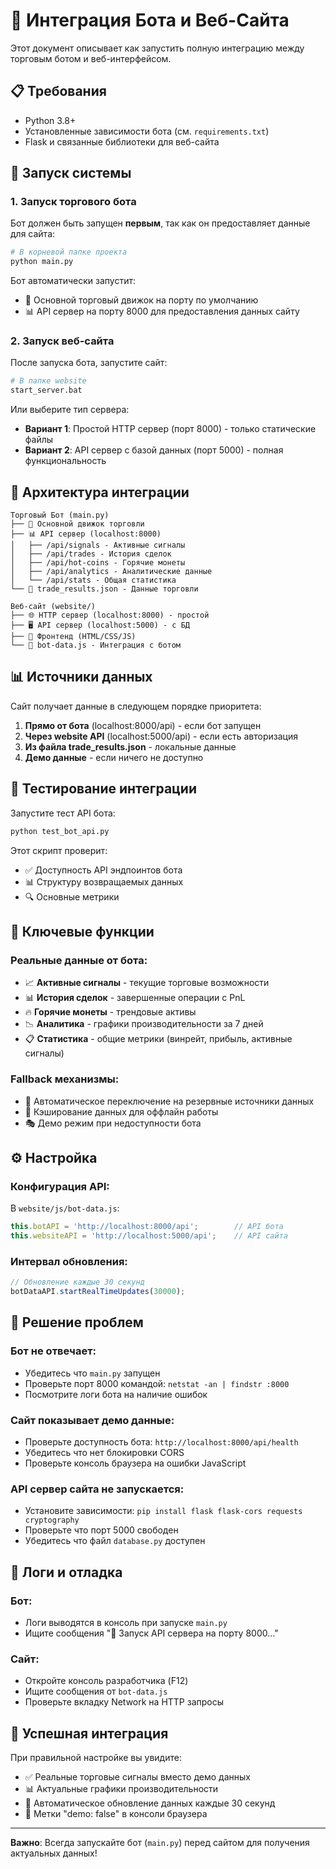 # 🚀 Интеграция Бота и Веб-Сайта

Этот документ описывает как запустить полную интеграцию между торговым ботом и веб-интерфейсом.

## 📋 Требования

- Python 3.8+
- Установленные зависимости бота (см. `requirements.txt`)
- Flask и связанные библиотеки для веб-сайта

## 🔧 Запуск системы

### 1. Запуск торгового бота

Бот должен быть запущен **первым**, так как он предоставляет данные для сайта:

```bash
# В корневой папке проекта
python main.py
```

Бот автоматически запустит:
- 🤖 Основной торговый движок на порту по умолчанию
- 📊 API сервер на порту 8000 для предоставления данных сайту

### 2. Запуск веб-сайта

После запуска бота, запустите сайт:

```bash
# В папке website
start_server.bat
```

Или выберите тип сервера:
- **Вариант 1**: Простой HTTP сервер (порт 8000) - только статические файлы
- **Вариант 2**: API сервер с базой данных (порт 5000) - полная функциональность

## 🔗 Архитектура интеграции

```
Торговый Бот (main.py)
├── 🤖 Основной движок торговли
├── 📊 API сервер (localhost:8000)
│   ├── /api/signals - Активные сигналы
│   ├── /api/trades - История сделок  
│   ├── /api/hot-coins - Горячие монеты
│   ├── /api/analytics - Аналитические данные
│   └── /api/stats - Общая статистика
└── 💾 trade_results.json - Данные торговли

Веб-сайт (website/)
├── 🌐 HTTP сервер (localhost:8000) - простой
├── 🖥️ API сервер (localhost:5000) - с БД
├── 📱 Фронтенд (HTML/CSS/JS)
└── 🔄 bot-data.js - Интеграция с ботом
```

## 📊 Источники данных

Сайт получает данные в следующем порядке приоритета:

1. **Прямо от бота** (localhost:8000/api) - если бот запущен
2. **Через website API** (localhost:5000/api) - если есть авторизация
3. **Из файла trade_results.json** - локальные данные
4. **Демо данные** - если ничего не доступно

## 🧪 Тестирование интеграции

Запустите тест API бота:

```bash
python test_bot_api.py
```

Этот скрипт проверит:
- ✅ Доступность API эндпоинтов бота
- 📊 Структуру возвращаемых данных
- 🔍 Основные метрики

## 🎯 Ключевые функции

### Реальные данные от бота:
- 📈 **Активные сигналы** - текущие торговые возможности
- 📊 **История сделок** - завершенные операции с PnL
- 🔥 **Горячие монеты** - трендовые активы
- 📉 **Аналитика** - графики производительности за 7 дней
- 📋 **Статистика** - общие метрики (винрейт, прибыль, активные сигналы)

### Fallback механизмы:
- 🔄 Автоматическое переключение на резервные источники данных
- 💾 Кэширование данных для оффлайн работы
- 🎭 Демо режим при недоступности бота

## ⚙️ Настройка

### Конфигурация API:

В `website/js/bot-data.js`:
```javascript
this.botAPI = 'http://localhost:8000/api';        // API бота
this.websiteAPI = 'http://localhost:5000/api';    // API сайта
```

### Интервал обновления:

```javascript
// Обновление каждые 30 секунд
botDataAPI.startRealTimeUpdates(30000);
```

## 🚨 Решение проблем

### Бот не отвечает:
- Убедитесь что `main.py` запущен
- Проверьте порт 8000 командой: `netstat -an | findstr :8000`
- Посмотрите логи бота на наличие ошибок

### Сайт показывает демо данные:
- Проверьте доступность бота: `http://localhost:8000/api/health`
- Убедитесь что нет блокировки CORS
- Проверьте консоль браузера на ошибки JavaScript

### API сервер сайта не запускается:
- Установите зависимости: `pip install flask flask-cors requests cryptography`
- Проверьте что порт 5000 свободен
- Убедитесь что файл `database.py` доступен

## 📝 Логи и отладка

### Бот:
- Логи выводятся в консоль при запуске `main.py`
- Ищите сообщения "🚀 Запуск API сервера на порту 8000..."

### Сайт:
- Откройте консоль разработчика (F12)
- Ищите сообщения от `bot-data.js`
- Проверьте вкладку Network на HTTP запросы

## 🎉 Успешная интеграция

При правильной настройке вы увидите:
- ✅ Реальные торговые сигналы вместо демо данных
- 📊 Актуальные графики производительности
- 🔄 Автоматическое обновление данных каждые 30 секунд
- 🎯 Метки "demo: false" в консоли браузера

---

**Важно**: Всегда запускайте бот (`main.py`) перед сайтом для получения актуальных данных!
